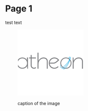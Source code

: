 # Page 1

test text

<figure><img src="../.gitbook/assets/Atheon.png" alt=""><figcaption><p>caption of the image</p></figcaption></figure>
